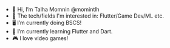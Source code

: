 - 👋 Hi, I’m Talha Momnin @momintlh
- 👀 The tech/fields I'm interested in: Flutter/Game Dev/ML etc.
- 🖥  I’m currently doing BSCS!
- 🌱 I’m currently learning Flutter and Dart.
- 🎮 I love video games!




<!---
- 📫 How to reach me ...
momintlh/momintlh is a ✨ special ✨ repository because its `README.md` (this file) appears on your GitHub profile.
You can click the Preview link to take a look at your changes.
--->
